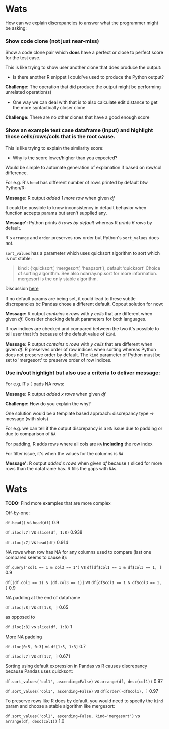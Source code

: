
# Wats

How can we explain discrepancies to answer what the programmer might be asking:

### Show code clone (not just near-miss)

Show a code clone pair which **does** have a perfect or close to perfect score for the test case.

This is like trying to show user another clone that does produce the output:

- Is there another R snippet I could've used to produce the Python output?

**Challenge:** The operation that did produce the output might be performing unrelated operation(s)
- One way we can deal with that is to also calculate edit distance to get the more syntactically closer clone

**Challenge:** There are no other clones that have a good enough score

### Show an example test case dataframe (input) and highlight those cells/rows/cols that is the root cause.

This is like trying to explain the similarity score:

- Why is the score lower/higher than you expected?

Would be simple to automate generation of explanation if based on row/col difference.

For e.g. R's `head` has different number of rows printed by default btw Python/R: 

**Message:** R output *added 1 more row* when given *df*

It could be possible to know inconsistency in default behavior when function accepts params but aren't supplied any.

**Message':** Python prints *5 rows by default* whereas R *prints 6 rows* by default.

R's `arrange` and `order` preserves row order but Python's `sort_values` does not.

`sort_values` has a parameter which uses quicksort algorithm to sort which is not stable:

> kind : {‘quicksort’, ‘mergesort’, ‘heapsort’}, default ‘quicksort’ Choice of sorting algorithm. See also ndarray.np.sort for more information. mergesort is the only stable algorithm. 

Discussion [here](https://stackoverflow.com/questions/19580900/how-is-pandas-deciding-order-in-a-sort-when-there-is-a-tie)

If no default params are being set, it could lead to these subtle discrepancies bc Pandas
chose a different default. Copout solution for now:

**Message:** R output *contains x rows* with *y cells* that are different when given *df*. Consider checking default parameters for both languages.

If row indices are checked and compared between the two it's possible to tell user that it's because of the default value of `kind`.

**Message:** R output *contains x rows* with *y cells* that are different when given *df*. R preserves order of row indices when sorting whereas Python does not preserve order by default. The `kind` parameter of Python must be set to 'mergesort' to preserve order of row indices.

### Use in/out highlight but also use a criteria to deliver message:

For e.g. R's `[` pads NA rows: 

**Message:** R output *added x rows* when given *df*

**Challenge:** How do you explain the why?

One solution would be a template based approach: discrepancy type => message (with slots)

For e.g. we can tell if the output discrepancy is a `NA` issue due to padding or due to comparison of `NA`

For padding, R adds rows where all cols are `NA` **including** the row index

For filter issue, it's when the values for the columns is `NA`

**Message':** R output *added x rows* when given *df* because `[` sliced for more rows than the dataframe has. R fills the gaps with `NA`s.

# Wats

**TODO:** Find more examples that are more complex

Off-by-one:

`df.head()`	vs `head(df)` 0.9

`df.iloc[:7]` vs `slice(df, 1:8)` 0.938

`df.iloc[:7]` vs `head(df)` 0.914

NA rows when row has NA for any columns used to compare (last one compared seems to cause it):

`df.query('col1 == 1 & col3 == 1')` vs `df[df$col1 == 1 & df$col3 == 1, ]` 0.9

`df[(df.col1 == 1) & (df.col3 == 1)]` vs `df[df$col1 == 1 & df$col3 == 1, ]` 0.9

NA padding at the end of dataframe

`df.iloc[:8]` vs `df[1:8, ]` 0.65

as opposed to

`df.iloc[:8]` vs `slice(df, 1:8)` 1

More NA padding

`df.iloc[0:5, 0:3]` vs `df[1:5, 1:3]` 0.7

`df.iloc[:7]` vs `df[1:7, ]` 0.671

Sorting using default expression in Pandas vs R causes discrepancy because Pandas uses quicksort:

`df.sort_values('col1', ascending=False)` vs `arrange(df, desc(col1))` 0.97

`df.sort_values('col1', ascending=False)` vs `df[order(-df$col1), ]` 0.97

To preserve rows like R does by default, you would need to specify the `kind` param and choose a stable
algorithm like mergesort:

`df.sort_values('col1', ascending=False, kind='mergesort')` vs `arrange(df, desc(col1))` 1.0






